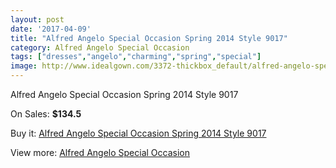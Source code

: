 ```yaml
---
layout: post
date: '2017-04-09'
title: "Alfred Angelo Special Occasion Spring 2014 Style 9017"
category: Alfred Angelo Special Occasion
tags: ["dresses","angelo","charming","spring","special"]
image: http://www.idealgown.com/3372-thickbox_default/alfred-angelo-special-occasion-spring-2014-style-9017.jpg
---
```

Alfred Angelo Special Occasion Spring 2014 Style 9017

On Sales: **$134.5**
<a href="https://www.idealgown.com/en/alfred-angelo-special-occasion/1618-alfred-angelo-special-occasion-spring-2014-style-9017.html"><amp-img layout="responsive" width="600" height="600" src="//www.idealgown.com/3372-thickbox_default/alfred-angelo-special-occasion-spring-2014-style-9017.jpg" alt="Alfred Angelo Special Occasion Spring 2014 Style 9017 0" /></a>

Buy it: [Alfred Angelo Special Occasion Spring 2014 Style 9017](https://www.idealgown.com/en/alfred-angelo-special-occasion/1618-alfred-angelo-special-occasion-spring-2014-style-9017.html "Alfred Angelo Special Occasion Spring 2014 Style 9017")

View more: [Alfred Angelo Special Occasion](https://www.idealgown.com/en/27-alfred-angelo-special-occasion "Alfred Angelo Special Occasion")